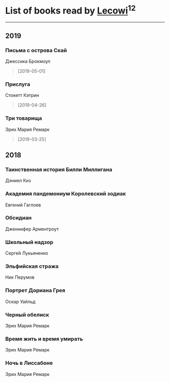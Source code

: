 # List of books read by [Lecowi](https://vk.com/lecowi)<sup>12</sup>
---

## 2019

### Письма с острова Скай
Джессика Брокмоул
> [2019-05-01] 


### Прислуга
Стокетт Кэтрин
> [2019-04-26] 


### Три товарища
Эрих Мария Ремарк
> [2019-03-25] 



## 2018

### Таинственная история Билли Миллигана
Дэниел Киз


### Академия пандемониум Королевский зодиак
Евгений Гаглоев


### Обсидиан
Дженнифер Арментроут


### Школьный надзор
Сергей Лукьяненко


### Эльфийская стража
Ник Перумов


### Портрет Дориана Грея
Оскар Уайльд


### Черный обелиск
Эрих Мария Ремарк


### Время жить и время умирать
Эрих Мария Ремарк


### Ночь в Лиссабоне
Эрих Мария Ремарк



